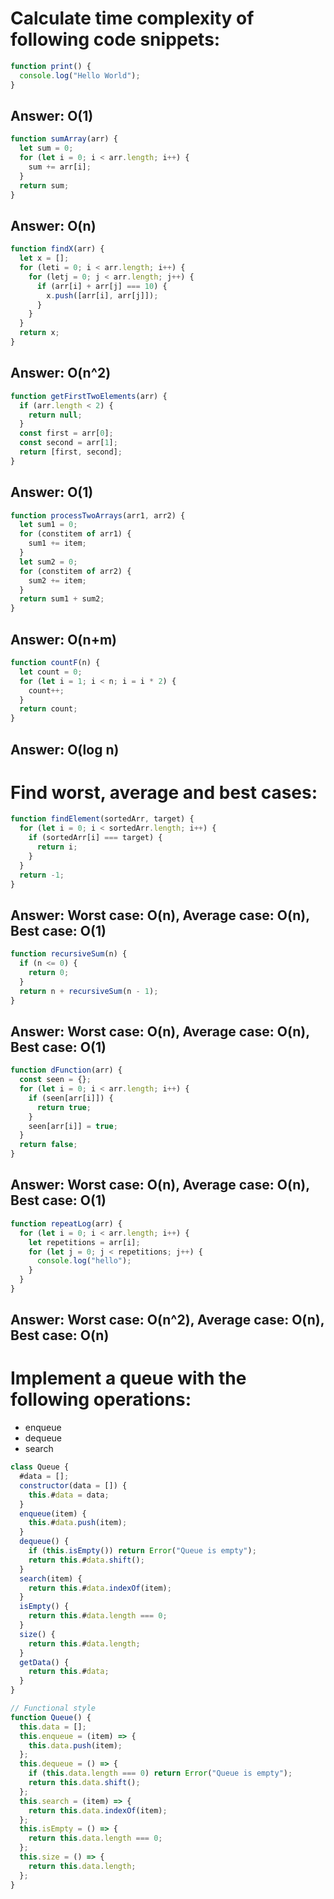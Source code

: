 #

# Calculate time complexity of following code snippets:

```javascript
function print() {
  console.log("Hello World");
}
```

## Answer: O(1)

```javascript
function sumArray(arr) {
  let sum = 0;
  for (let i = 0; i < arr.length; i++) {
    sum += arr[i];
  }
  return sum;
}
```

## Answer: O(n)

```javascript
function findX(arr) {
  let x = [];
  for (leti = 0; i < arr.length; i++) {
    for (letj = 0; j < arr.length; j++) {
      if (arr[i] + arr[j] === 10) {
        x.push([arr[i], arr[j]]);
      }
    }
  }
  return x;
}
```

## Answer: O(n^2)

```javascript
function getFirstTwoElements(arr) {
  if (arr.length < 2) {
    return null;
  }
  const first = arr[0];
  const second = arr[1];
  return [first, second];
}
```

## Answer: O(1)

```javascript
function processTwoArrays(arr1, arr2) {
  let sum1 = 0;
  for (constitem of arr1) {
    sum1 += item;
  }
  let sum2 = 0;
  for (constitem of arr2) {
    sum2 += item;
  }
  return sum1 + sum2;
}
```

## Answer: O(n+m)

```javascript
function countF(n) {
  let count = 0;
  for (let i = 1; i < n; i = i * 2) {
    count++;
  }
  return count;
}
```

## Answer: O(log n)

#

#

#

# Find worst, average and best cases:

```javascript
function findElement(sortedArr, target) {
  for (let i = 0; i < sortedArr.length; i++) {
    if (sortedArr[i] === target) {
      return i;
    }
  }
  return -1;
}
```

## Answer: Worst case: O(n), Average case: O(n), Best case: O(1)

```javascript
function recursiveSum(n) {
  if (n <= 0) {
    return 0;
  }
  return n + recursiveSum(n - 1);
}
```

## Answer: Worst case: O(n), Average case: O(n), Best case: O(1)

```javascript
function dFunction(arr) {
  const seen = {};
  for (let i = 0; i < arr.length; i++) {
    if (seen[arr[i]]) {
      return true;
    }
    seen[arr[i]] = true;
  }
  return false;
}
```

## Answer: Worst case: O(n), Average case: O(n), Best case: O(1)

```javascript
function repeatLog(arr) {
  for (let i = 0; i < arr.length; i++) {
    let repetitions = arr[i];
    for (let j = 0; j < repetitions; j++) {
      console.log("hello");
    }
  }
}
```

## Answer: Worst case: O(n^2), Average case: O(n), Best case: O(n)

#

#

#

# Implement a queue with the following operations:

- enqueue
- dequeue
- search

```javascript
class Queue {
  #data = [];
  constructor(data = []) {
    this.#data = data;
  }
  enqueue(item) {
    this.#data.push(item);
  }
  dequeue() {
    if (this.isEmpty()) return Error("Queue is empty");
    return this.#data.shift();
  }
  search(item) {
    return this.#data.indexOf(item);
  }
  isEmpty() {
    return this.#data.length === 0;
  }
  size() {
    return this.#data.length;
  }
  getData() {
    return this.#data;
  }
}

// Functional style
function Queue() {
  this.data = [];
  this.enqueue = (item) => {
    this.data.push(item);
  };
  this.dequeue = () => {
    if (this.data.length === 0) return Error("Queue is empty");
    return this.data.shift();
  };
  this.search = (item) => {
    return this.data.indexOf(item);
  };
  this.isEmpty = () => {
    return this.data.length === 0;
  };
  this.size = () => {
    return this.data.length;
  };
}
```
